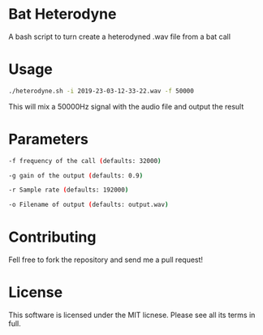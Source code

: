 # Bat Heterodyne
A bash script to turn create a heterodyned .wav file from a bat call

# Usage

```bash
./heterodyne.sh -i 2019-23-03-12-33-22.wav -f 50000
```

This will mix a 50000Hz signal with the audio file and output the result

# Parameters

```bash
-f frequency of the call (defaults: 32000)
```
```bash
-g gain of the output (defaults: 0.9)
```

```bash
-r Sample rate (defaults: 192000)
```

```bash
-o Filename of output (defaults: output.wav)
```

# Contributing 

Fell free to fork the repository and send me a pull request!

# License

This software is licensed under the MIT licnese. Please see all its terms in full.

